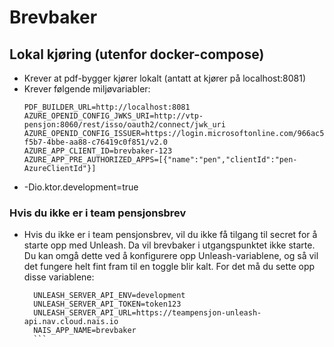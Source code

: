 # Brevbaker

## Lokal kjøring (utenfor docker-compose)
- Krever at pdf-bygger kjører lokalt (antatt at kjører på localhost:8081)
- Krever følgende miljøvariabler:
  ```shell
  PDF_BUILDER_URL=http://localhost:8081
  AZURE_OPENID_CONFIG_JWKS_URI=http://vtp-pensjon:8060/rest/isso/oauth2/connect/jwk_uri
  AZURE_OPENID_CONFIG_ISSUER=https://login.microsoftonline.com/966ac572-f5b7-4bbe-aa88-c76419c0f851/v2.0
  AZURE_APP_CLIENT_ID=brevbaker-123
  AZURE_APP_PRE_AUTHORIZED_APPS=[{"name":"pen","clientId":"pen-AzureClientId"}]
  ```
- -Dio.ktor.development=true

### Hvis du ikke er i team pensjonsbrev
- Hvis du ikke er i team pensjonsbrev, vil du ikke få tilgang til secret for å starte opp med Unleash. Da vil brevbaker i utgangspunktet ikke starte. Du kan omgå dette ved å konfigurere opp Unleash-variablene, og så vil det fungere helt fint fram til en toggle blir kalt. For det må du sette opp disse variablene:
  ````
    UNLEASH_SERVER_API_ENV=development
    UNLEASH_SERVER_API_TOKEN=token123
    UNLEASH_SERVER_API_URL=https://teampensjon-unleash-api.nav.cloud.nais.io
    NAIS_APP_NAME=brevbaker
    ```